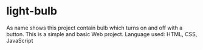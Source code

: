 # light-bulb
As name shows this project contain bulb which turns on and off with a button.
This is a simple and basic Web project.
Language used:
HTML, CSS, JavaScript
